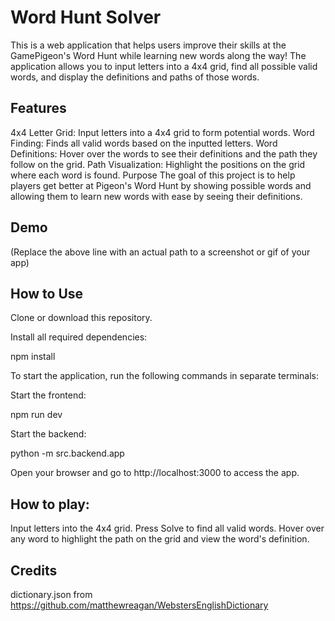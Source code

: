 # Word Hunt Solver
This is a web application that helps users improve their skills at the GamePigeon's Word Hunt while learning new words along the way! The application allows you to input letters into a 4x4 grid, find all possible valid words, and display the definitions and paths of those words.

## Features
4x4 Letter Grid: Input letters into a 4x4 grid to form potential words.
Word Finding: Finds all valid words based on the inputted letters.
Word Definitions: Hover over the words to see their definitions and the path they follow on the grid.
Path Visualization: Highlight the positions on the grid where each word is found.
Purpose
The goal of this project is to help players get better at Pigeon's Word Hunt by showing possible words and allowing them to learn new words with ease by seeing their definitions.

## Demo

(Replace the above line with an actual path to a screenshot or gif of your app)

## How to Use
Clone or download this repository.

Install all required dependencies:

npm install

To start the application, run the following commands in separate terminals:

Start the frontend:

npm run dev

Start the backend:


python -m src.backend.app

Open your browser and go to http://localhost:3000 to access the app.

## How to play:

Input letters into the 4x4 grid.
Press Solve to find all valid words.
Hover over any word to highlight the path on the grid and view the word's definition.

## Credits 
dictionary.json from https://github.com/matthewreagan/WebstersEnglishDictionary
